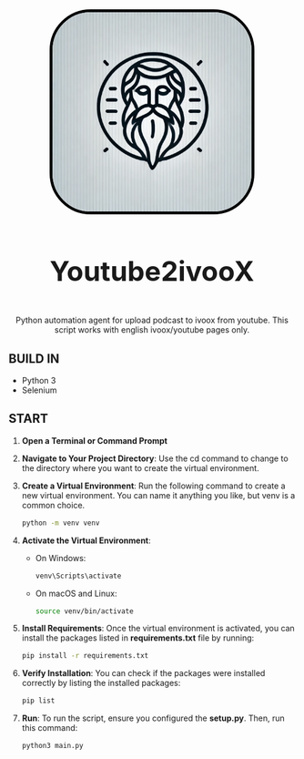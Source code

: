 <div align="center">
  <a href="https://github.com/N0M4D-D3V/youtube2ivoox-robot">
    <img style="width:350px; text-align:center; border: 5px black solid; border-radius: 20%;background-color: white;" src="icon.webp" alt="application logo">
  </a>

<h3 align="center" style="font-size:3rem">Youtube2ivooX</h3>
  <p align="center">
    Python automation agent for upload podcast to ivoox from youtube. This script works with english ivoox/youtube pages only.
  </p>
</div>

## BUILD IN

- Python 3
- Selenium

## START

1. **Open a Terminal or Command Prompt**

2. **Navigate to Your Project Directory**: Use the cd command to change to the directory where you want to create the virtual environment.

3. **Create a Virtual Environment**: Run the following command to create a new virtual environment. You can name it anything you like, but venv is a common choice.

   ```zsh
   python -m venv venv
   ```

4. **Activate the Virtual Environment**:
   - On Windows:
     ```zsh
     venv\Scripts\activate
     ```
   - On macOS and Linux:
     ```zsh
     source venv/bin/activate
     ```
5. **Install Requirements**: Once the virtual environment is activated, you can install the packages listed in **requirements.txt** file by running:
   ```zsh
   pip install -r requirements.txt
   ```
6. **Verify Installation**: You can check if the packages were installed correctly by listing the installed packages:

   ```zsh
   pip list
   ```

7. **Run**: To run the script, ensure you configured the **setup.py**. Then, run this command:
   ```zsh
   python3 main.py
   ```
